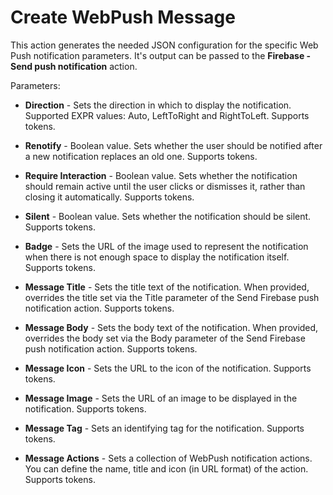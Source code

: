 # Create WebPush Message

This action generates the needed JSON configuration for the specific Web Push notification parameters. It's output can be passed to the **Firebase - Send push notification** action.

Parameters:

* **Direction** - Sets the direction in which to display the notification. Supported EXPR values: Auto, LeftToRight and RightToLeft. Supports tokens.

* **Renotify** - Boolean value. Sets whether the user should be notified after a new notification replaces an old one. Supports tokens.

* **Require Interaction** - Boolean value. Sets whether the notification should remain active until the user clicks or dismisses it, rather than closing it automatically. Supports tokens.

* **Silent** - Boolean value. Sets whether the notification should be silent. Supports tokens.

* **Badge** - Sets the URL of the image used to represent the notification when there is not enough space to display the notification itself. Supports tokens.

* **Message Title** - Sets the title text of the notification. When provided, overrides the title set via the Title parameter of the Send Firebase push notification action. Supports tokens.

* **Message Body** - Sets the body text of the notification. When provided, overrides the body set via the Body parameter of the Send Firebase push notification action. Supports tokens.

* **Message Icon** - Sets the URL to the icon of the notification. Supports tokens.

* **Message Image** - Sets the URL of an image to be displayed in the notification. Supports tokens.

* **Message Tag** - Sets an identifying tag for the notification. Supports tokens.

* **Message Actions** - Sets a collection of WebPush notification actions. You can define the name, title and icon (in URL format) of the action. Supports tokens.